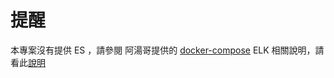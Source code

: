 # 提醒
本專案沒有提供 ES ，請參閱 阿湯哥提供的 [docker-compose](http://192.168.205.29:30080/hevinhsu/DevOpsTeam-EFK_Demo)
ELK 相關說明，請看此[說明](http://192.168.205.29:30080/frank.li.102198/presentations/src/branch/master/ELK%20%e7%a0%94%e7%a9%b6%e7%ad%86%e8%a8%98.md)
